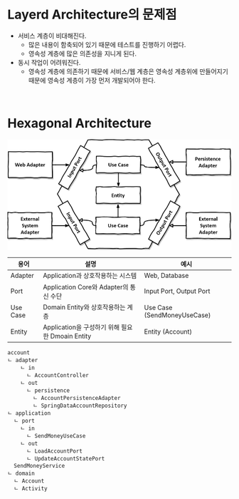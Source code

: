 # Layerd Architecture의 문제점

- 서비스 계층이 비대해진다.
  - 많은 내용이 함축되어 있기 때문에 테스트를 진행하기 어렵다.
  - 영속성 계층에 많은 의존성을 지니게 된다.
- 동시 작업이 어려워진다.
  - 영속성 계층에 의존하기 때문에 서비스/웹 계층은 영속성 계층위에 만들어지기 때문에 영속성 계층이 가장 먼저 개발되어야 한다.

<br>

# Hexagonal Architecture

![hegagoanl-architecture](./images/hexagonal-architecture.png)

| 용어     | 설명                                             | 예시                        |
| -------- | ------------------------------------------------ | --------------------------- |
| Adapter  | Application과 상호작용하는 시스템                | Web, Database               |
| Port     | Application Core와 Adapter의 통신 수단           | Input Port, Output Port     |
| Use Case | Domain Entity와 상호작용하는 계층                | Use Case (SendMoneyUseCase) |
| Entity   | Application을 구성하기 위해 필요한 Dmoain Entity | Entity (Account)            |

```
account
ㄴ adapter
    ㄴ in
      ㄴ AccountController
    ㄴ out
      ㄴ persistence
        ㄴ AccountPersistenceAdapter
        ㄴ SpringDataAccountRepository
ㄴ application
  ㄴ port
    ㄴ in
      ㄴ SendMoneyUseCase
    ㄴ out
      ㄴ LoadAccountPort
      ㄴ UpdateAccountStatePort
  SendMoneyService
ㄴ domain
  ㄴ Account
  ㄴ Activity
```
